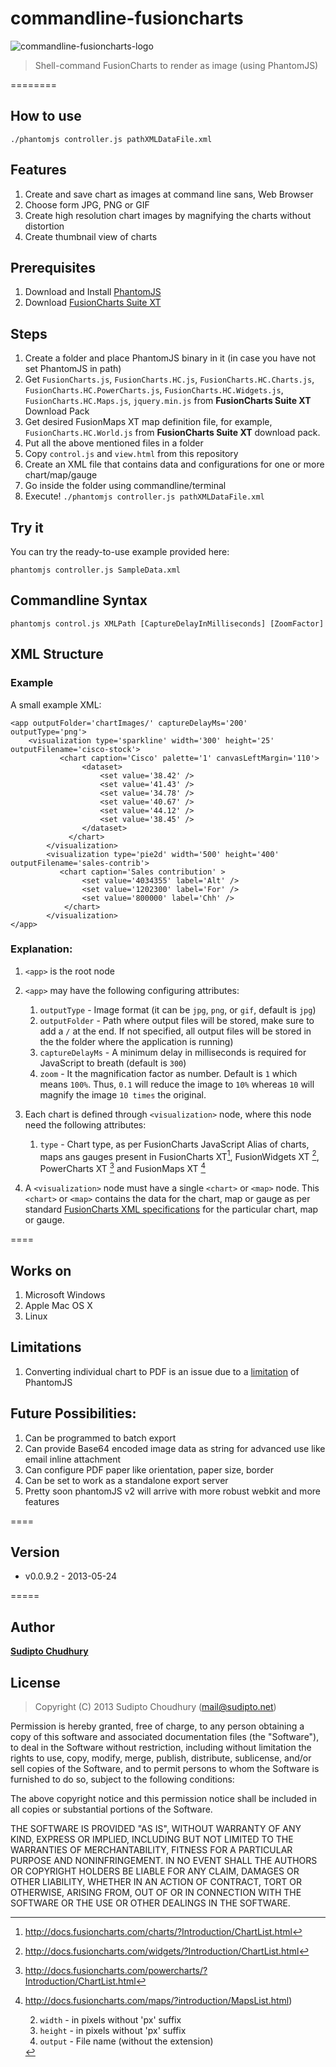 commandline-fusioncharts
========================
![commandline-fusioncharts-logo](http://www.sudipto.net/play/develop/phantomjs/commandline-fusioncharts/logo.jpg)

> Shell-command FusionCharts to render as image (using PhantomJS)  

========

## How to use 

	./phantomjs controller.js pathXMLDataFile.xml
	

## Features
1. Create and save chart as images at command line sans, Web Browser
2. Choose form JPG, PNG or GIF
2. Create high resolution chart images by magnifying the charts without distortion
3. Create thumbnail view of charts



## Prerequisites

1. Download and Install [PhantomJS](http://phantomjs.org/download.html)
2. Download [FusionCharts Suite XT](http://www.fusioncharts.com/downlaod)


## Steps

1. Create a folder and place PhantomJS binary in it (in case you have not set PhantomJS in path)
1. Get `FusionCharts.js`, `FusionCharts.HC.js`, `FusionCharts.HC.Charts.js`, `FusionCharts.HC.PowerCharts.js`, `FusionCharts.HC.Widgets.js`, `FusionCharts.HC.Maps.js`, `jquery.min.js` from **FusionCharts Suite XT** Download Pack
2. Get desired FusionMaps XT map definition file, for example, `FusionCharts.HC.World.js` from **FusionCharts Suite XT** download pack.
3. Put all the above mentioned files in a folder
4. Copy `control.js` and `view.html` from this repository
5. Create an XML file that contains data and configurations for one or more chart/map/gauge
6. Go inside the folder using commandline/terminal 
7. Execute! `./phantomjs controller.js pathXMLDataFile.xml`
	

## Try it

You can try the ready-to-use example provided here:

	phantomjs controller.js SampleData.xml



## Commandline Syntax
	phantomjs control.js XMLPath [CaptureDelayInMilliseconds] [ZoomFactor]


## XML Structure

### Example
A small example XML:

	<app outputFolder='chartImages/' captureDelayMs='200' outputType='png'>
		<visualization type='sparkline' width='300' height='25' outputFilename='cisco-stock'>
        	   <chart caption='Cisco' palette='1' canvasLeftMargin='110'>
        			<dataset>
        				<set value='38.42' />
	        			<set value='41.43' />
    	    			<set value='34.78' />
        				<set value='40.67' />
        				<set value='44.12' />
        				<set value='38.45' />
 	             	</dataset>
    	         </chart>
        	</visualization>
			<visualization type='pie2d' width='500' height='400' outputFilename='sales-contrib'>
        	   <chart caption='Sales contribution' >
        			<set value='4034355' label='Alt' />
        			<set value='1202300' label='For' />
        			<set value='800000' label='Chh' />
             	</chart>
        	</visualization>
	</app>

### Explanation:

1. `<app>` is the root node
2. `<app>` may have the following configuring attributes:
      1. `outputType` - Image format (it can be `jpg`, `png`, or `gif`, default is `jpg`)
      2. `outputFolder` - Path where output files will be stored, make sure to add a `/` at the end. If not specified, all output files will be stored in the the folder where the application is running)
      3. `captureDelayMs` - A minimum delay in milliseconds is required for JavaScript to breath (default is `300`)
      4. `zoom` - It the magnification factor as number. Default is `1` which means `100%`. Thus, `0.1` will reduce the image to `10%` whereas `10` will magnify the image `10 times` the original.

3. Each chart is defined through `<visualization>` node, where this node need the following attributes: 
    1. `type` - Chart type, as per FusionCharts JavaScript Alias of charts, maps ans gauges present in  FusionCharts XT[^1], FusionWidgets XT [^2], PowerCharts XT [^3] and FusionMaps XT [^4]
    
[^1]: http://docs.fusioncharts.com/charts/?Introduction/ChartList.html

[^2]: http://docs.fusioncharts.com/widgets/?Introduction/ChartList.html

[^3]: http://docs.fusioncharts.com/powercharts/?Introduction/ChartList.html

[^4]: http://docs.fusioncharts.com/maps/?introduction/MapsList.html)
        
    2. `width` - in pixels without 'px' suffix
    3. `height` - in pixels without 'px' suffix
    4. `output`  - File name (without the extension)
 

4. A `<visualization>` node must have a single `<chart>` or `<map>` node. This `<chart>` or `<map>` contains the data for the chart, map or gauge as per standard [FusionCharts XML specifications](http://docs.fusioncharts.com/) for the particular chart, map or gauge.


====

## Works on 
1. Microsoft Windows 
2. Apple Mac OS X
3. Linux


## Limitations
1. Converting individual chart to PDF is an issue due to a [limitation](https://github.com/ariya/phantomjs/issues/10465) of PhantomJS


## Future Possibilities:

1. Can be programmed to batch export
6. Can provide Base64 encoded image data as string for advanced use like email inline attachment
7. Can configure PDF paper like orientation, paper size, border
8. Can be set to work as a standalone export server 
9. Pretty soon phantomJS v2 will arrive with more robust webkit and more features

====

## Version
* v0.0.9.2 - 2013-05-24

=====

## Author
[**Sudipto Chudhury**](example@example.com)


## License
> Copyright (C) 2013 Sudipto Choudhury (mail@sudipto.net)

Permission is hereby granted, free of charge, to any person obtaining a copy of this software and associated documentation files (the "Software"), to deal in the Software without restriction, including without limitation the rights to use, copy, modify, merge, publish, distribute, sublicense, and/or sell copies of the Software, and to permit persons to whom the Software is furnished to do so, subject to the following conditions:

The above copyright notice and this permission notice shall be included in all copies or substantial portions of the Software.

THE SOFTWARE IS PROVIDED "AS IS", WITHOUT WARRANTY OF ANY KIND, EXPRESS OR IMPLIED, INCLUDING BUT NOT LIMITED TO THE WARRANTIES OF MERCHANTABILITY, FITNESS FOR A PARTICULAR PURPOSE AND NONINFRINGEMENT. IN NO EVENT SHALL THE AUTHORS OR COPYRIGHT HOLDERS BE LIABLE FOR ANY CLAIM, DAMAGES OR OTHER LIABILITY, WHETHER IN AN ACTION OF CONTRACT, TORT OR OTHERWISE, ARISING FROM, OUT OF OR IN CONNECTION WITH THE SOFTWARE OR THE USE OR OTHER DEALINGS IN THE SOFTWARE.





